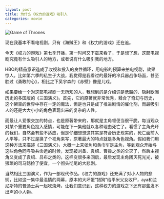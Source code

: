 ```yaml
---
layout: post
title: 为什么《权力的游戏》吸引人
categories: movie
---
```


![Game of Thrones](https://img1.doubanio.com/view/movie_poster_cover/lpst/public/p2465440419.webp)

现在我基本不看电视剧，只有《海贼王》和《权力的游戏》还在追。

今天《权力的游戏》第七季开播，第一时间又下载来看了，于是想了想，这部电视剧究竟有什么吸引人的地方，或者说有什么吸引我的地方。

HBO的精品意识造成了收视和投入的良性循环，用电影的预算来拍电视剧，效果惊人。比如第六季的私生子大战，我觉得是我看过的最好的冷兵器战争场面，甚至胜过《勇敢的心》，相比之下吴宇森的《赤壁》像是儿戏。

如果要给一个对这部电视剧一无所知的人，我想到的是介绍词是低魔的、隐射欧洲历史的多国版的《三国演义》。首先，它的原著就非常优秀，糅合了奇幻与历史，这个架空的世界中存在一定的魔法，但是也只是成了推进剧情的催化剂，而最吸引人的还是大大小小的角色表现出来的复杂的人性。

而最让人爱恨交加的特点，也是原著带来的，那就是主角领便当很干脆，每当观众对某个重要角色投入感情，可能在下一集他就以各种理由死亡了。看惯了主角光环的我们，自然会有些不适应，但是仔细想想这其实是符合历史现实的，死亡面前人人平等，只不过是换了个视角来写，原著最大的特点就是多角色视角。假如我们用这种方法来描述《三国演义》，大概一上来张角和黄巾军是主角，等到观众开始与这些角色同呼吸共命运的时候，发现被刘备、袁绍、曹操之类的全灭了，然后主视角又变成了袁绍、吕布之类的，这样变很多来回后，最后发现主角团灭死光光，被猥琐的司马懿捡了便宜，一个彻头彻尾的大悲剧。

当然相比三国演义，作为一部现代作品，《权力的游戏》还充满了对小人物的悲悯，比如这一集中最温情的两幕，原本的大坏蛋“猎狗”给平米父女收尸，aya和兰尼斯特的普通士兵一起吃烧烤，让我们意识到，这种权力的游戏之下还有那些发不出声的小人物。

